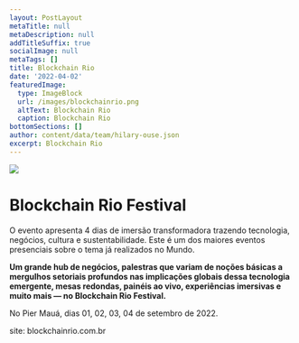 ```yaml
---
layout: PostLayout
metaTitle: null
metaDescription: null
addTitleSuffix: true
socialImage: null
metaTags: []
title: Blockchain Rio
date: '2022-04-02'
featuredImage:
  type: ImageBlock
  url: /images/blockchainrio.png
  altText: Blockchain Rio
  caption: Blockchain Rio
bottomSections: []
author: content/data/team/hilary-ouse.json
excerpt: Blockchain Rio
---
```

![](/images/capa%20blockchain%20rio.png)

# Blockchain Rio Festival

O evento apresenta 4 dias de imersão transformadora trazendo tecnologia, negócios, cultura e sustentabilidade. Este é um dos maiores eventos presenciais sobre o tema já realizados no Mundo.

**Um grande hub de negócios, palestras que variam de noções básicas a mergulhos setoriais profundos nas implicações globais dessa tecnologia emergente, mesas redondas, painéis ao vivo, experiências imersivas e muito mais — no Blockchain Rio Festival.**

No Pier Mauá, dias 01, 02, 03, 04 de setembro de 2022.

site:  blockchainrio.com.br
